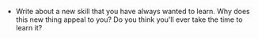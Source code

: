 - Write about a new skill that you have always wanted to learn. Why does this new thing appeal to you? Do you think you'll ever take the time to learn it?